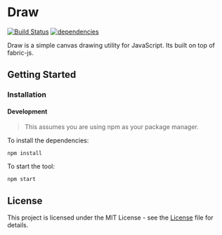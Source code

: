 # Draw

[![Build Status](https://travis-ci.org/WrathOfZombies/draw.svg?branch=master)](https://travis-ci.org/WrathOfZombies/draw)
[![dependencies](https://david-dm.org/WrathOfZombies/draw.svg)](https://david-dm.org/WrathOfZombies/draw)

Draw is a simple canvas drawing utility for JavaScript. Its built on top of fabric-js.

## Getting Started

### Installation

#### Development
> This assumes you are using npm as your package manager.

To install the dependencies:

`npm install`

To start the tool:

`npm start`

## License

This project is licensed under the MIT License - see the [License](LICENSE) file for details.
